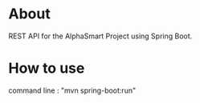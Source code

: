 # About
REST API for the AlphaSmart Project using Spring Boot.

# How to use
command line : "mvn spring-boot:run"